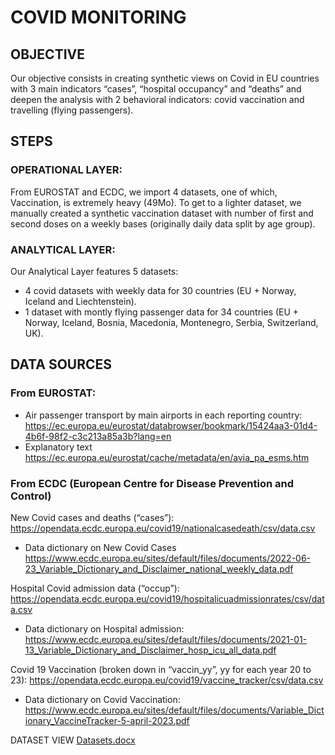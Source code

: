 # COVID MONITORING
 
## OBJECTIVE 
Our objective consists in creating synthetic views on Covid in EU countries with 3 main indicators “cases”, “hospital occupancy” and “deaths” and deepen the analysis with 2 behavioral indicators: covid vaccination and travelling (flying passengers).

## STEPS
### OPERATIONAL LAYER: 
From EUROSTAT and ECDC, we import 4 datasets, one of which, Vaccination, is extremely heavy (49Mo). To get to a lighter dataset, we manually created a synthetic vaccination dataset with number of first and second doses on a weekly bases (originally daily data split by age group).


### ANALYTICAL LAYER: 
Our Analytical Layer features 5 datasets:
 - 4 covid datasets with weekly data for 30 countries (EU + Norway, Iceland and Liechtenstein).
 - 1 dataset with montly flying passenger data for 34 countries (EU + Norway, Iceland, Bosnia, Macedonia, Montenegro, Serbia, Switzerland, UK).

## DATA SOURCES
### From EUROSTAT:
 - Air passenger transport by main airports in each reporting country:                        
https://ec.europa.eu/eurostat/databrowser/bookmark/15424aa3-01d4-4b6f-98f2-c3c213a85a3b?lang=en 
 - Explanatory text
https://ec.europa.eu/eurostat/cache/metadata/en/avia_pa_esms.htm

### From ECDC (European Centre for Disease Prevention and Control)

New Covid cases and deaths (“cases”):
https://opendata.ecdc.europa.eu/covid19/nationalcasedeath/csv/data.csv 
 - Data dictionary on New Covid Cases
https://www.ecdc.europa.eu/sites/default/files/documents/2022-06-23_Variable_Dictionary_and_Disclaimer_national_weekly_data.pdf 

Hospital Covid admission data (“occup”):
https://opendata.ecdc.europa.eu/covid19/hospitalicuadmissionrates/csv/data.csv 
 - Data dictionary on Hospital admission:
https://www.ecdc.europa.eu/sites/default/files/documents/2021-01-13_Variable_Dictionary_and_Disclaimer_hosp_icu_all_data.pdf 

Covid 19 Vaccination (broken down in “vaccin_yy”, yy for each year 20 to 23):
https://opendata.ecdc.europa.eu/covid19/vaccine_tracker/csv/data.csv 
 - Data dictionary on Covid Vaccination:
https://www.ecdc.europa.eu/sites/default/files/documents/Variable_Dictionary_VaccineTracker-5-april-2023.pdf

DATASET VIEW
[Datasets.docx](https://github.com/amer1606/Data_Engineering_Alain_Merceron/files/13328402/Datasets.docx)


